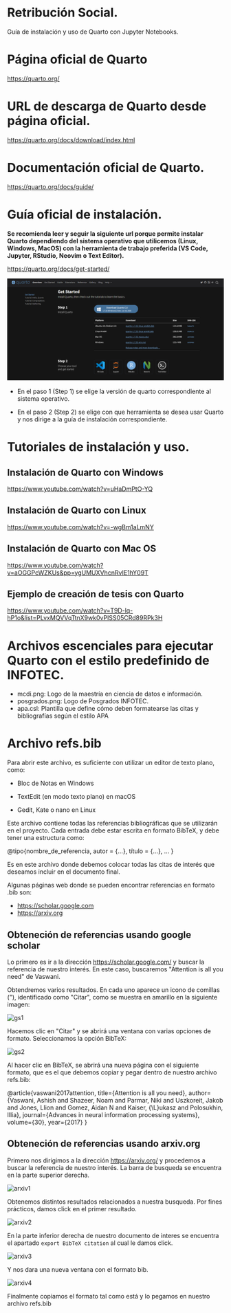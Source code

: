 # Retribución Social.
Guía de instalación y uso de Quarto con Jupyter Notebooks.

# Página oficial de Quarto

https://quarto.org/

# URL de descarga de Quarto desde página oficial.

https://quarto.org/docs/download/index.html

# Documentación oficial de Quarto.

https://quarto.org/docs/guide/

# Guía oficial de instalación.

**Se recomienda leer y seguir la siguiente url porque permite instalar Quarto dependiendo del sistema operativo que utilicemos (Linux, Windows, MacOS) con la herramienta de trabajo preferida (VS Code, Jupyter, RStudio, Neovim o Text Editor).**

https://quarto.org/docs/get-started/

![get_started](https://github.com/GOG1296/retribucion_social/blob/images/guide1.PNG)

- En el paso 1 (Step 1) se elige la versión de quarto correspondiente al sistema operativo.

- En el paso 2 (Step 2) se elige con que herramienta se desea usar Quarto y nos dirige a la guía de instalación correspondiente.

# Tutoriales de instalación y uso.

## Instalación de Quarto con Windows

https://www.youtube.com/watch?v=uHaDmPtO-YQ

## Instalación de Quarto con Linux

https://www.youtube.com/watch?v=-wgBm1aLmNY

## Instalación de Quarto con Mac OS

https://www.youtube.com/watch?v=aOGGPcWZKUs&pp=ygUMUXVhcnRvIE1hY09T

## Ejemplo de creación de tesis con Quarto

https://www.youtube.com/watch?v=T9D-lq-hP1o&list=PLvxMQVVqTtnX9wk0vPISS05CRd89RPk3H

# Archivos escenciales para ejecutar Quarto con el estilo predefinido de INFOTEC.

- mcdi.png: Logo de la maestría en ciencia de datos e información.
- posgrados.png: Logo de Posgrados INFOTEC.
- apa.csl: Plantilla que define cómo deben formatearse las citas y bibliografías según el estilo APA

# Archivo refs.bib

Para abrir este archivo, es suficiente con utilizar un editor de texto plano, como:

- Bloc de Notas en Windows

- TextEdit (en modo texto plano) en macOS

- Gedit, Kate o nano en Linux

Este archivo contiene todas las referencias bibliográficas que se utilizarán en el proyecto. Cada entrada debe estar escrita en formato BibTeX, y debe tener una estructura como:

@tipo{nombre_de_referencia,
  autor = {...},
  título = {...},
  ...
}

Es en este archivo donde debemos colocar todas las citas de interés que deseamos incluir en el documento final.

Algunas páginas web donde se pueden encontrar referencias en formato .bib son:
- https://scholar.google.com
- https://arxiv.org
  
## Obteneción de referencias usando google scholar

Lo primero es ir a la dirección https://scholar.google.com/ y buscar la referencia de nuestro interés. En este caso, buscaremos "Attention is all you need" de Vaswani.

Obtendremos varios resultados. En cada uno aparece un icono de comillas ("), identificado como "Citar", como se muestra en amarillo en la siguiente imagen:

![gs1](https://github.com/gog14/retribucion_social/blob/images/gs1.PNG)

Hacemos clic en "Citar" y se abrirá una ventana con varias opciones de formato. Seleccionamos la opción BibTeX:

![gs2](https://github.com/gog14/retribucion_social/blob/images/gs2.PNG)

Al hacer clic en BibTeX, se abrirá una nueva página con el siguiente formato, que es el que debemos copiar y pegar dentro de nuestro archivo refs.bib:

@article{vaswani2017attention,
  title={Attention is all you need},
  author={Vaswani, Ashish and Shazeer, Noam and Parmar, Niki and Uszkoreit, Jakob and Jones, Llion and Gomez, Aidan N and Kaiser, {\L}ukasz and Polosukhin, Illia},
  journal={Advances in neural information processing systems},
  volume={30},
  year={2017}
}

## Obteneción de referencias usando arxiv.org

Primero nos dirigimos a la dirección https://arxiv.org/ y procedemos a buscar la referencia de nuestro interés. La barra de busqueda se encuentra en la parte superior derecha.

![arxiv1](https://github.com/gog14/retribucion_social/blob/images/arxiv1.PNG)

Obtenemos distintos resultados relacionados a nuestra busqueda. Por fines prácticos, damos click en el primer resultado.

![arxiv2](https://github.com/gog14/retribucion_social/blob/images/arxiv2.PNG)

En la parte inferior derecha de nuestro documento de interes se encuentra el apartado ```export BibTeX citation``` al cual le damos click.

![arxiv3](https://github.com/gog14/retribucion_social/blob/images/arxiv3.PNG)

Y nos dara una nueva ventana con el formato bib.

![arxiv4](https://github.com/gog14/retribucion_social/blob/images/arxiv4.PNG)

Finalmente copiamos el formato tal como está y lo pegamos en nuestro archivo refs.bib


